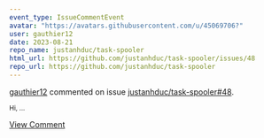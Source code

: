 ```yaml
---
event_type: IssueCommentEvent
avatar: "https://avatars.githubusercontent.com/u/45069706?"
user: gauthier12
date: 2023-08-21
repo_name: justanhduc/task-spooler
html_url: https://github.com/justanhduc/task-spooler/issues/48
repo_url: https://github.com/justanhduc/task-spooler
---
```


<a href='https://github.com/gauthier12' target='_blank'>gauthier12</a> commented on issue <a href='https://github.com/justanhduc/task-spooler/issues/48' target='_blank'>justanhduc/task-spooler#48</a>.

<small>Hi, ...</small>

<a href='https://github.com/justanhduc/task-spooler/issues/48' target='_blank'>View Comment</a>